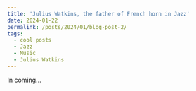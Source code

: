 ```yaml
---
title: 'Julius Watkins, the father of French horn in Jazz'
date: 2024-01-22
permalink: /posts/2024/01/blog-post-2/
tags:
  - cool posts
  - Jazz
  - Music
  - Julius Watkins
---
```


In coming...



